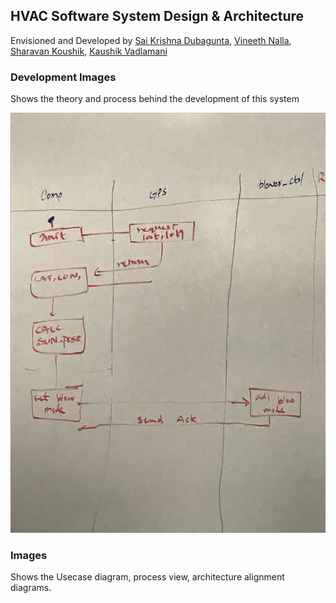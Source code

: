 ## HVAC Software System Design & Architecture

Envisioned and Developed by [Sai Krishna Dubagunta](https://github.com/krishnadubagunta), [Vineeth Nalla](https://github.com/VineethNalla), [Sharavan Koushik](), [Kaushik Vadlamani]()

### Development Images
Shows the theory and process behind the development of this system

![image 1](/Development%20Images/Image%20uploaded%20from%20iOS%20%281%29.jpg)


### Images
Shows the Usecase diagram, process view, architecture alignment diagrams.
